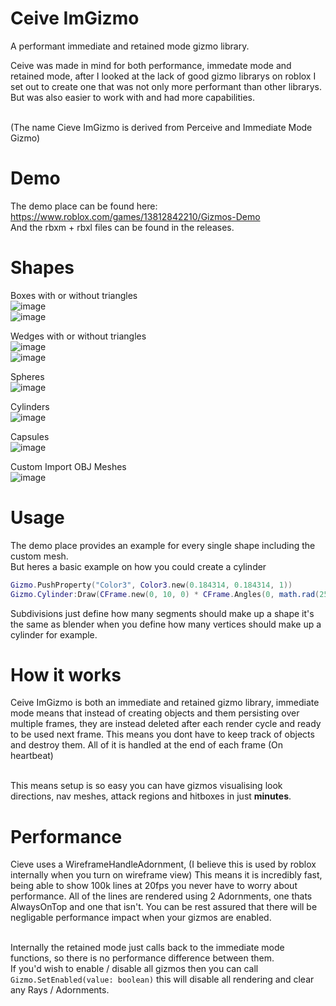 # Ceive ImGizmo
 A performant immediate and retained mode gizmo library.<br>

Ceive was made in mind for both performance, immedate mode and retained mode, after I looked at the lack of good gizmo librarys on roblox I set out to create one that was not only more performant than other librarys. But was also easier to work with and had more capabilities.<br><br>

(The name Cieve ImGizmo is derived from Perceive and Immediate Mode Gizmo)

# Demo

The demo place can be found here: https://www.roblox.com/games/13812842210/Gizmos-Demo<br>
And the rbxm + rbxl files can be found in the releases.

# Shapes

Boxes with or without triangles<br>
![image](https://github.com/JakeyWasTaken/CeiveImGizmo/assets/75340712/c48baf47-3c73-45df-9a63-eb6ce0128073)<br>
![image](https://github.com/JakeyWasTaken/CeiveImGizmo/assets/75340712/a0f0aaa7-a555-426e-a3ce-8e9e57f73dd9)


Wedges with or without triangles<br>
![image](https://github.com/JakeyWasTaken/CeiveImGizmo/assets/75340712/fb185cf2-e1c1-4a5e-a941-da81ab9b3510)<br>
![image](https://github.com/JakeyWasTaken/CeiveImGizmo/assets/75340712/eafc796e-d069-4680-ae93-50b41461edfb)


Spheres<br>
![image](https://github.com/JakeyWasTaken/CeiveImGizmo/assets/75340712/039562e2-06e3-462b-bb8d-291903212683)


Cylinders<br>
![image](https://github.com/JakeyWasTaken/CeiveImGizmo/assets/75340712/bd941fe6-ef66-4ed8-b929-d950bc1d77d3)


Capsules<br>
![image](https://github.com/JakeyWasTaken/CeiveImGizmo/assets/75340712/f0787cb5-17e6-4d47-8ed7-ca829d7fddb0)


Custom Import OBJ Meshes<br>
![image](https://github.com/JakeyWasTaken/CeiveImGizmo/assets/75340712/1d5b0445-6d91-48c0-a749-e889ae755057)


# Usage

The demo place provides an example for every single shape including the custom mesh.<br>
But heres a basic example on how you could create a cylinder
```lua
Gizmo.PushProperty("Color3", Color3.new(0.184314, 0.184314, 1))
Gizmo.Cylinder:Draw(CFrame.new(0, 10, 0) * CFrame.Angles(0, math.rad(25), 0), 2, 4, 20) -- Location: CFrame, Radius: number, Length: number, Subdivisions: number
```

Subdivisions just define how many segments should make up a shape it's the same as blender when you define how many vertices should make up a cylinder for example.<br>

# How it works

Ceive ImGizmo is both an immediate and retained gizmo library, immediate mode means that instead of creating objects and them persisting over multiple frames, they are instead deleted after each render cycle and ready to be used next frame. This means you dont have to keep track of objects and destroy them. All of it is handled at the end of each frame (On heartbeat)<br><br>

This means setup is so easy you can have gizmos visualising look directions, nav meshes, attack regions and hitboxes in just **minutes**.

# Performance

Cieve uses a WireframeHandleAdornment, (I believe this is used by roblox internally when you turn on wireframe view) This means it is incredibly fast, being able to show 100k lines at 20fps you never have to worry about performance. All of the lines are rendered using 2 Adornments, one thats AlwaysOnTop and one that isn't. You can be rest assured that there will be negligable performance impact when your gizmos are enabled.<br><br>

Internally the retained mode just calls back to the immediate mode functions, so there is no performance difference between them.<br>
If you'd wish to enable / disable all gizmos then you can call `Gizmo.SetEnabled(value: boolean)` this will disable all rendering and clear any Rays / Adornments.
